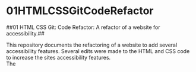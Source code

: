 # 01HTMLCSSGitCodeRefactor

##01 HTML CSS Git: Code Refactor: A refactor of a website for accessibility.##  

This repository documents the refactoring of a website to add several accessibility features.  Several edits were made to the HTML and CSS code to increase the sites accessibility features.  
The <title> HTML attribute is now descriptive of the page.  
The original HTML code utilized non-semantic div tags, and this refactoring added several accessible semantic html tags.  
Alt descriptions were added to all images.  
The site now functions well with a screen reader to increase accessibility to the site.
In the refactoring process, syntax and indentation on the HTML and CSS code files were cleaned up and improved.

